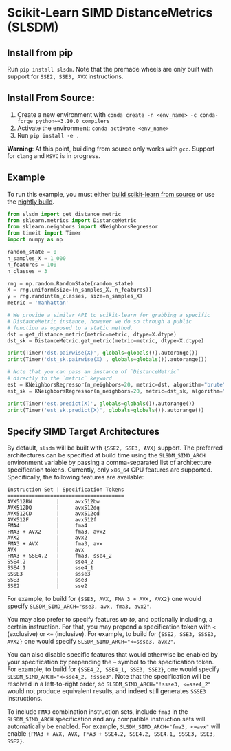 # Scikit-Learn SIMD DistanceMetrics (SLSDM)

## Install from pip
Run `pip install slsdm`. Note that the premade wheels are only built with support for `SSE2, SSE3, AVX` instructions.

## Install From Source:

1. Create a new environment with `conda create -n <env_name> -c conda-forge python~=3.10.0 compilers`
2. Activate the environment: `conda activate <env_name>`
3. Run `pip install -e .`

**Warning**: At this point, building from source only works with `gcc`. Support for `clang` and `MSVC` is in progress.

## Example
To run this example, you must either [build scikit-learn from source](https://scikit-learn.org/stable/developers/advanced_installation.html#install-bleeding-edge) or use the [nightly build](https://scikit-learn.org/stable/developers/advanced_installation.html#installing-nightly-builds).

```python
from slsdm import get_distance_metric
from sklearn.metrics import DistanceMetric
from sklearn.neighbors import KNeighborsRegressor
from timeit import Timer
import numpy as np

random_state = 0
n_samples_X = 1_000
n_features = 100
n_classes = 3

rng = np.random.RandomState(random_state)
X = rng.uniform(size=(n_samples_X, n_features))
y = rng.randint(n_classes, size=n_samples_X)
metric = 'manhattan'

# We provide a similar API to scikit-learn for grabbing a specific
# DistanceMetric instance, however we do so through a public
# function as opposed to a static method.
dst = get_distance_metric(metric=metric, dtype=X.dtype)
dst_sk = DistanceMetric.get_metric(metric=metric, dtype=X.dtype)

print(Timer('dst.pairwise(X)', globals=globals()).autorange())
print(Timer('dst_sk.pairwise(X)', globals=globals()).autorange())

# Note that you can pass an instance of `DistanceMetric`
# directly to the `metric` keyword
est = KNeighborsRegressor(n_neighbors=20, metric=dst, algorithm="brute").fit(X, y)
est_sk = KNeighborsRegressor(n_neighbors=20, metric=dst_sk, algorithm="brute").fit(X, y)

print(Timer('est.predict(X)', globals=globals()).autorange())
print(Timer('est_sk.predict(X)', globals=globals()).autorange())
```

## Specify SIMD Target Architectures

By default, `slsdm` will be built with `{SSE2, SSE3, AVX}` support. The preferred architectures can be specified at build time using the `SLSDM_SIMD_ARCH` environment variable by passing a comma-separated list of architecture specification tokens. Currently, only `x86_64` CPU features are supported. Specifically, the following features are available:
```
Instruction Set | Specification Tokens
======================================
AVX512BW        |     avx512bw
AVX512DQ        |     avx512dq
AVX512CD        |     avx512cd
AVX512F         |     avx512f
FMA4            |     fma4
FMA3 + AVX2     |     fma3, avx2
AVX2            |     avx2
FMA3 + AVX      |     fma3, avx
AVX             |     avx
FMA3 + SSE4.2   |     fma3, sse4_2
SSE4.2          |     sse4_2
SSE4.1          |     sse4_1
SSSE3           |     ssse3
SSE3            |     sse3
SSE2            |     sse2
```

For example, to build for `{SSE3, AVX, FMA 3 + AVX, AVX2}` one would specify `SLSDM_SIMD_ARCH="sse3, avx, fma3, avx2"`.

You may also prefer to specify features *up to*, and optionally including, a certain instruction. For that, you may prepend a specification token with `<` (exclusive) or `<=` (inclusive). For example, to build for `{SSE2, SSE3, SSSE3, AVX2}` one would specify `SLSDM_SIMD_ARCH="<=ssse3, avx2"`.

You can also disable specific features that would otherwise be enabled by your specification by prepending the `~` symbol to the specification token. For example, to build for `{SSE4_2, SSE4_1, SSE3, SSE2}`, one would specify `SLSDM_SIMD_ARCH="<=sse4_2, !ssse3"`. Note that the specification will be resolved in a left-to-right order, so `SLSDM_SIMD_ARCH="!ssse3, <=sse4_2"` would not produce equivalent results, and indeed still generates `SSSE3` instructions.

To include `FMA3` combination instruction sets, include `fma3` in the `SLSDM_SIMD_ARCH` specification and any compatible instruction sets will automatically be enabled. For example, `SLSDM_SIMD_ARCH="fma3, <=avx"` will enable `{FMA3 + AVX, AVX, FMA3 + SSE4.2, SSE4.2, SSE4.1, SSSE3, SSE3, SSE2}`.

